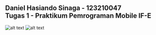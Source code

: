 Daniel Hasiando Sinaga - 123210047  
Tugas 1  - Praktikum Pemrograman Mobile IF-E
-----  

![alt text](https://raw.githubusercontent.com/Routinee66/tugas1_prak-mobile-flutter_ife/main/Screenshot%202024-03-06%20225355.png)
![alt text](https://raw.githubusercontent.com/Routinee66/tugas1_prak-mobile-flutter_ife/main/Screenshot%20(1292).png)
